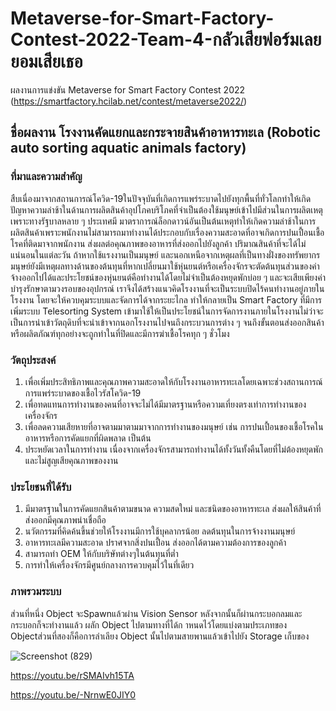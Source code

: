 # Metaverse-for-Smart-Factory-Contest-2022-Team-4-กลัวเสียฟอร์มเลยยอมเสียเธอ
ผลงานการแข่งขัน Metaverse for Smart Factory Contest 2022 (https://smartfactory.hcilab.net/contest/metaverse2022/)
## ชื่อผลงาน โรงงานคัดแยกและกระจายสินค้าอาหารทะเล (Robotic auto sorting aquatic animals factory)
### ที่มาและความสำคัญ
สืบเนื่องมาจากสถานการณ์โควิด-19ในปัจจุบันที่เกิดการแพร่ระบาดไปยังทุกพื้นที่ทั่วโลกทำให้เกิดปัญหาความล่าช้าในด้านการผลิตสินค้าอุปโภคบริโภคที่จำเป็นต้องใช้มนุษย์เข้าไปมีส่วนในการผลิตเหตุเพราะทางรัฐบาลหลาย ๆ ประเทศมี มาตราการณ์ล็อกดาวน์อันเป็นต้นเหตุทำให้เกิดความล่าช้าในการผลิตสินค้าเพราะพนักงานไม่สามารถมาทำงานได้ประกอบกับเรื่องความสะอาดที่อาจเกิดการปนเปื้อนเชื้อโรคที่ติดมาจากพนักงาน ส่งผลต่อคุณภาพของอาหารที่ส่งออกไปยังลูกค้า ปริมาณสินค้าที่จะได้ไม่แน่นอนในแต่ละวัน ถ้าหากใช้แรงงานเป็นมนุษย์ และนอกเหนือจากเหตุผลที่เป็นทางฝั่งของทรัพยากร มนุษย์ยังมีเหตุผลทางด้านของต้นทุนที่หากเปลี่ยนมาใช้หุ่นยนต์หรือเครื่องจักรจะตัดต้นทุนส่วนของค่าจ้างออกไปได้และประโยชน์ของหุ่นยนต์คือทำงานได้โดยไม่จำเป็นต้องหยุดพักบ่อย ๆ และจะเสียเพียงค่าบำรุงรักษาตามวงรอบของอุปกรณ์ เราจึงได้สร้างแนวคิดโรงงานที่จะเป็นระบบปิดไร้คนทำงานอยู่ภายในโรงงาน โดยจะให้ควบคุมระบบและจัดการได้จากระยะไกล ทำให้กลายเป็น Smart Factory ที่มีการเพิ่มระบบ Telesorting System เข้ามาใช้ให้เป็นประโยชน์ในการจัดการงานภายในโรงงานไม่ว่าจะเป็นการนำเข้าวัตถุดิบที่จะนำเข้าจากนอกโรงงานไปจนถึงกระบวนการต่าง ๆ จนถึงขั้นตอนส่งออกสินค้าหรือผลิตภัณฑ์ทุกอย่างจะถูกทำในที่ปิดและมีการฆ่าเชื้อโรคทุก ๆ ชั่วโมง
### วัตถุประสงค์
1. เพื่อเพิ่มประสิทธิภาพและคุณภาพความสะอาดให้กับโรงงานอาหารทะเลโดยเฉพาะช่วงสถานการณ์การแพร่ระบาดของเชื้อไวรัสโควิด-19
2. เพื่อทดแทนการทำงานของคนที่อาจจะไม่ได้มีมาตรฐานหรือความเที่ยงตรงเท่าการทำงานของเครื่องจักร
3. เพื่อลดความเสียหายที่อาจตามมาตามมาจากการทำงานของมนุษย์ เช่น การปนเปื้อนของเชื้อโรคในอาหารหรือการคัดแยกที่ผิดพลาด เป็นต้น
4. ประหยัดเวลาในการทำงาน เนื่องจากเครื่องจักรสามารถทำงานได้ทั้งวันทั้งคืนโดยที่ไม่ต้องหยุดพักและไม่สูญเสียคุณภาพของงาน
### ประโยชนที่ได้รับ
1. มีมาตรฐานในการคัดแยกสินค้าตามขนาด ความสดใหม่ และชนิดของอาหารทะเล ส่งผลให้สินค้าที่ส่งออกมีคุณภาพน่าเชื่อถือ
2. นวัตกรรมที่คิดค้นขึ้นช่วยให้โรงงานมีการใช้บุคลากรน้อย ลดต้นทุนในการจ้างงานมนุษย์
3. อาหารทะเลมีความสะอาด ปราศจากสิ่งปนเปื้อน ส่งออกได้ตามความต้องการของลูกค้า
4. สามารถทำ OEM ให้กับบริษัทต่างๆในต้นทุนที่ต่ำ
5. การทำให้เครื่องจักรมีศูนย์กลางการควบคุมไว้ในที่เดียว
### ภาพรวมระบบ 
ส่วนที่หนึ่ง Object จะSpawnแล้วผ่าน Vision Sensor หลังจากนั้นก็ผ่านกระบอกลมและกระบอกก็จะทำงานแล้ว ผลัก Object ไปตามทางที่ได้ก าหนดไว้โดยแบ่งตามประเภทของ Objectส่วนที่สองก็คือการลำเลียง Object นั้นไปตามสายพานแล้วเข้าไปยัง Storage เก็บของ

![Screenshot (829)](https://user-images.githubusercontent.com/114386015/194838668-4f604bbd-bc63-4dba-9ce8-e7f24fd21238.png)

https://youtu.be/rSMAIvh15TA

https://youtu.be/-NrnwE0JIY0
